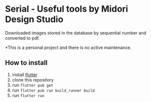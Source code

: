 # Serial - Useful tools by Midori Design Studio

Downloaded images stored in the database by sequential number and converted to pdf.

*This is a personal project and there is no active maintenance.

## How to install

1. install [flutter](https://docs.flutter.dev/get-started/install)
2. clone this repository
3. run `flutter pub get`
4. run `flutter pub run build_runner build`
5. run `flutter run`
